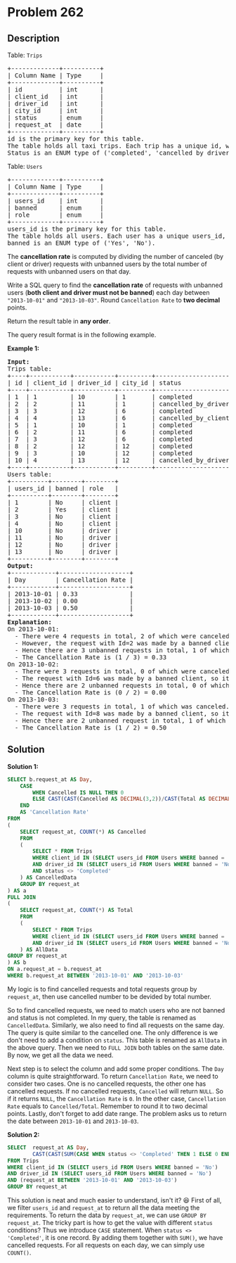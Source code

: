 # Problem 262

## Description

Table: `Trips`

<pre>
+-------------+----------+
| Column Name | Type     |
+-------------+----------+
| id          | int      |
| client_id   | int      |
| driver_id   | int      |
| city_id     | int      |
| status      | enum     |
| request_at  | date     |     
+-------------+----------+
id is the primary key for this table.
The table holds all taxi trips. Each trip has a unique id, while client_id and driver_id are foreign keys to the users_id at the Users table.
Status is an ENUM type of ('completed', 'cancelled_by_driver', 'cancelled_by_client').
</pre>

Table: `Users`

<pre>
+-------------+----------+
| Column Name | Type     |
+-------------+----------+
| users_id    | int      |
| banned      | enum     |
| role        | enum     |
+-------------+----------+
users_id is the primary key for this table.
The table holds all users. Each user has a unique users_id, and role is an ENUM type of ('client', 'driver', 'partner').
banned is an ENUM type of ('Yes', 'No').
</pre>

The **cancellation rate** is computed by dividing the number of canceled (by client or driver) requests with unbanned users by the total number of requests with unbanned users on that day.

Write a SQL query to find the **cancellation rate** of requests with unbanned users (**both client and driver must not be banned**) each day between `"2013-10-01"` and `"2013-10-03"`. Round `Cancellation Rate` to **two decimal** points.

Return the result table in **any order**.

The query result format is in the following example.

**Example 1:**

<pre>
<b>Input:</b> 
Trips table:
+----+-----------+-----------+---------+---------------------+------------+
| id | client_id | driver_id | city_id | status              | request_at |
+----+-----------+-----------+---------+---------------------+------------+
| 1  | 1         | 10        | 1       | completed           | 2013-10-01 |
| 2  | 2         | 11        | 1       | cancelled_by_driver | 2013-10-01 |
| 3  | 3         | 12        | 6       | completed           | 2013-10-01 |
| 4  | 4         | 13        | 6       | cancelled_by_client | 2013-10-01 |
| 5  | 1         | 10        | 1       | completed           | 2013-10-02 |
| 6  | 2         | 11        | 6       | completed           | 2013-10-02 |
| 7  | 3         | 12        | 6       | completed           | 2013-10-02 |
| 8  | 2         | 12        | 12      | completed           | 2013-10-03 |
| 9  | 3         | 10        | 12      | completed           | 2013-10-03 |
| 10 | 4         | 13        | 12      | cancelled_by_driver | 2013-10-03 |
+----+-----------+-----------+---------+---------------------+------------+
Users table:
+----------+--------+--------+
| users_id | banned | role   |
+----------+--------+--------+
| 1        | No     | client |
| 2        | Yes    | client |
| 3        | No     | client |
| 4        | No     | client |
| 10       | No     | driver |
| 11       | No     | driver |
| 12       | No     | driver |
| 13       | No     | driver |
+----------+--------+--------+
<b>Output:</b> 
+------------+-------------------+
| Day        | Cancellation Rate |
+------------+-------------------+
| 2013-10-01 | 0.33              |
| 2013-10-02 | 0.00              |
| 2013-10-03 | 0.50              |
+------------+-------------------+
<b>Explanation:</b> 
On 2013-10-01:
  - There were 4 requests in total, 2 of which were canceled.
  - However, the request with Id=2 was made by a banned client (User_Id=2), so it is ignored in the calculation.
  - Hence there are 3 unbanned requests in total, 1 of which was canceled.
  - The Cancellation Rate is (1 / 3) = 0.33
On 2013-10-02:
  - There were 3 requests in total, 0 of which were canceled.
  - The request with Id=6 was made by a banned client, so it is ignored.
  - Hence there are 2 unbanned requests in total, 0 of which were canceled.
  - The Cancellation Rate is (0 / 2) = 0.00
On 2013-10-03:
  - There were 3 requests in total, 1 of which was canceled.
  - The request with Id=8 was made by a banned client, so it is ignored.
  - Hence there are 2 unbanned request in total, 1 of which were canceled.
  - The Cancellation Rate is (1 / 2) = 0.50
</pre>

## Solution

**Solution 1:**

```sql
SELECT b.request_at AS Day,
	CASE
		WHEN Cancelled IS NULL THEN 0
		ELSE CAST(CAST(Cancelled AS DECIMAL(3,2))/CAST(Total AS DECIMAL(3,2)) AS DECIMAL(3,2))
	END
	AS 'Cancellation Rate'
FROM
(
    SELECT request_at, COUNT(*) AS Cancelled
    FROM
    (
	    SELECT * FROM Trips
	    WHERE client_id IN (SELECT users_id FROM Users WHERE banned = 'No')
	    AND driver_id IN (SELECT users_id FROM Users WHERE banned = 'No')
	    AND status <> 'Completed'
    ) AS CancelledData
    GROUP BY request_at
) AS a
FULL JOIN
(
    SELECT request_at, COUNT(*) AS Total
    FROM
    (
	    SELECT * FROM Trips
	    WHERE client_id IN (SELECT users_id FROM Users WHERE banned = 'No')
	    AND driver_id IN (SELECT users_id FROM Users WHERE banned = 'No')
    ) AS AllData
GROUP BY request_at
) AS b
ON a.request_at = b.request_at
WHERE b.request_at BETWEEN '2013-10-01' AND '2013-10-03'
```

My logic is to find cancelled requests and total requests group by `request_at`, then use cancelled number to be devided by total number.

So to find cancelled requests, we need to match users who are not banned and status is not completed. In my query, the table is renamed as `CancelledData`. Similarly, we also need to find all requests on the same day. The query is quite similar to the cancelled one. The only difference is we don't need to add a condition on `status`. This table is renamed as `AllData` in the above query. Then we need to `FULL JOIN` both tables on the same date. By now, we get all the data we need.

Next step is to select the column and add some proper conditions. The `Day` column is quite straightforward. To return `Cancellation Rate`, we need to consider two cases. One is no cancelled requests, the other one has cancelled requests. If no cancelled requests, `Cancelled` will return `NULL`. So if it returns `NULL`, the `Cancellation Rate` is `0`. In the other case, `Cancellation Rate` equals to `Cancelled/Total`. Remember to round it to two decimal points. Lastly, don't forget to add date range. The problem asks us to return the date between `2013-10-01` and `2013-10-03`.

**Solution 2:**

```sql
SELECT  request_at AS Day,
	    CAST(CAST(SUM(CASE WHEN status <> 'Completed' THEN 1 ELSE 0 END) AS DECIMAL(3,2))/CAST(COUNT(*) AS DECIMAL(3,2)) AS DECIMAL(3,2)) AS 'Cancellation Rate'
FROM Trips
WHERE client_id IN (SELECT users_id FROM Users WHERE banned = 'No')
AND driver_id IN (SELECT users_id FROM Users WHERE banned = 'No')
AND (request_at BETWEEN '2013-10-01' AND '2013-10-03')
GROUP BY request_at
```

This solution is neat and much easier to understand, isn't it? :satisfied: First of all, we filter `users_id` and `request_at` to return all the data meeting the requirements. To return the data by `request_at`, we can use `GROUP BY request_at`. The tricky part is how to get the value with different `status` conditions? Thus we introduce `CASE` statement. When `status <> 'Completed'`, it is one record. By adding them together with `SUM()`, we have cancelled requests. For all requests on each day, we can simply use `COUNT()`.
